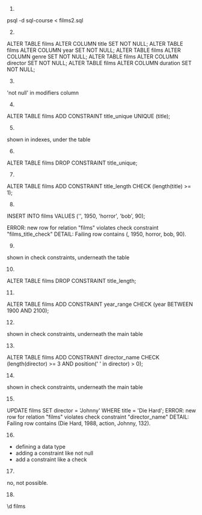1.

psql -d sql-course < films2.sql

2.

ALTER TABLE films ALTER COLUMN title SET NOT NULL;
ALTER TABLE films ALTER COLUMN year SET NOT NULL;
ALTER TABLE films ALTER COLUMN genre SET NOT NULL;
ALTER TABLE films ALTER COLUMN director SET NOT NULL;
ALTER TABLE films ALTER COLUMN duration SET NOT NULL;

3.

'not null' in modifiers column

4.

ALTER TABLE films ADD CONSTRAINT title_unique UNIQUE (title);

5.

shown in indexes, under the table

6.

ALTER TABLE films DROP CONSTRAINT title_unique;

7.

ALTER TABLE films ADD CONSTRAINT title_length CHECK (length(title) >= 1);

8.

INSERT INTO films
  VALUES
  ('', 1950, 'horror', 'bob', 90);

ERROR:  new row for relation "films" violates check constraint "films_title_check"
DETAIL:  Failing row contains (, 1950, horror, bob, 90).

9.

shown in check constraints, underneath the table

10.

ALTER TABLE films DROP CONSTRAINT title_length;

11.

ALTER TABLE films ADD CONSTRAINT year_range CHECK (year BETWEEN 1900 AND 2100);

12.

shown in check constraints, underneath the main table

13.

ALTER TABLE films ADD CONSTRAINT director_name
    CHECK (length(director) >= 3 AND position(' ' in director) > 0);

14.

shown in check constraints, underneath the main table

15.

UPDATE films SET director = 'Johnny' WHERE title = 'Die Hard';
ERROR:  new row for relation "films" violates check constraint "director_name"
DETAIL:  Failing row contains (Die Hard, 1988, action, Johnny, 132).

16.

- defining a data type
- adding a constraint like not null
- add a constraint like a check

17.

no, not possible.

18.

\d films
